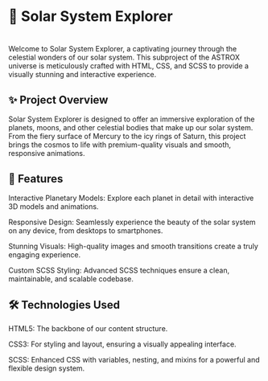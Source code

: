 <h1>🌌 Solar System Explorer<h1></h1>
  
Welcome to Solar System Explorer, a captivating journey through the celestial wonders of our solar system. This subproject of the ASTROX universe is meticulously crafted with HTML, CSS, and SCSS to provide a visually stunning and interactive experience.

✨ Project Overview
-------------------
Solar System Explorer is designed to offer an immersive exploration of the planets, moons, and other celestial bodies that make up our solar system. From the fiery surface of Mercury to the icy rings of Saturn, this project brings the cosmos to life with premium-quality visuals and smooth, responsive animations.

🚀 Features
-----------
Interactive Planetary Models: Explore each planet in detail with interactive 3D models and animations.

Responsive Design: Seamlessly experience the beauty of the solar system on any device, from desktops to smartphones.

Stunning Visuals: High-quality images and smooth transitions create a truly engaging experience.

Custom SCSS Styling: Advanced SCSS techniques ensure a clean, maintainable, and scalable codebase.

🛠️ Technologies Used
---------------------

HTML5: The backbone of our content structure.

CSS3: For styling and layout, ensuring a visually appealing interface.

SCSS: Enhanced CSS with variables, nesting, and mixins for a powerful and flexible design system.

